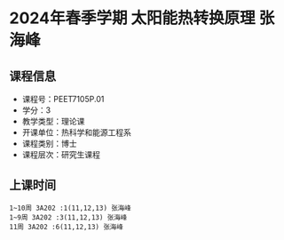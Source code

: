# 2024年春季学期 太阳能热转换原理 张海峰






## 课程信息

- 课程号：PEET7105P.01
- 学分：3
- 教学类型：理论课
- 开课单位：热科学和能源工程系
- 课程类别：博士
- 课程层次：研究生课程

## 上课时间

```
1~10周 3A202 :1(11,12,13) 张海峰
1~9周 3A202 :3(11,12,13) 张海峰
11周 3A202 :6(11,12,13) 张海峰
```


